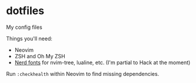 # dotfiles
My config files

Things you'll need:

- Neovim
- ZSH and Oh My ZSH
- [Nerd fonts](https://github.com/powerline/fonts) for nvim-tree, lualine, etc. (I'm partial to Hack at the moment)

Run `:checkhealth` within Neovim to find missing dependencies.
